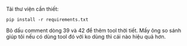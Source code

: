 Tải thư viện cần thiết:
```
pip install -r requirements.txt
```
Bỏ dấu comment dòng 39 và 42 để thêm tool thời tiết. Mấy ông so sánh giúp tôi nếu có dùng tool đó với ko dùng thì cái nào hiệu quả hơn.